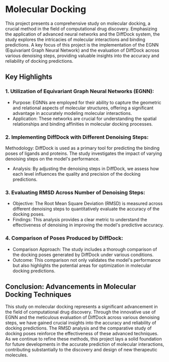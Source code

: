 # Molecular Docking
This project presents a comprehensive study on molecular docking, a crucial method in the field of computational drug discovery. Emphasizing the application of advanced neural networks and the DiffDock system, the study explores the intricacies of molecular interactions and binding predictions. A key focus of this project is the implementation of the EGNN (Equivariant Graph Neural Network) and the evaluation of DiffDock across various denoising steps, providing valuable insights into the accuracy and reliability of docking predictions.

## Key Highlights

### 1. Utilization of Equivariant Graph Neural Networks (EGNN):
* Purpose: EGNNs are employed for their ability to capture the geometric and relational aspects of molecular structures, offering a significant advantage in accurately modeling molecular interactions.
* Application: These networks are crucial for understanding the spatial relationships and binding affinities in molecular docking processes.

### 2. Implementing DiffDock with Different Denoising Steps:
Methodology: DiffDock is used as a primary tool for predicting the binding poses of ligands and proteins. The study investigates the impact of varying denoising steps on the model's performance.
* Analysis: By adjusting the denoising steps in DiffDock, we assess how each level influences the quality and precision of the docking predictions.

### 3. Evaluating RMSD Across Number of Denoising Steps:
* Objective: The Root Mean Square Deviation (RMSD) is measured across different denoising steps to quantitatively evaluate the accuracy of the docking poses.
* Findings: This analysis provides a clear metric to understand the effectiveness of denoising in improving the model's predictive accuracy.

### 4. Comparison of Poses Produced by DiffDock:
* Comparison Approach: The study includes a thorough comparison of the docking poses generated by DiffDock under various conditions.
* Outcome: This comparison not only validates the model's performance but also highlights the potential areas for optimization in molecular docking predictions.

## Conclusion: Advancements in Molecular Docking Techniques
This study on molecular docking represents a significant advancement in the field of computational drug discovery. Through the innovative use of EGNN and the meticulous evaluation of DiffDock across various denoising steps, we have gained crucial insights into the accuracy and reliability of docking predictions. The RMSD analysis and the comparative study of docking poses reinforce the effectiveness of these advanced techniques. As we continue to refine these methods, this project lays a solid foundation for future developments in the accurate prediction of molecular interactions, contributing substantially to the discovery and design of new therapeutic molecules.
